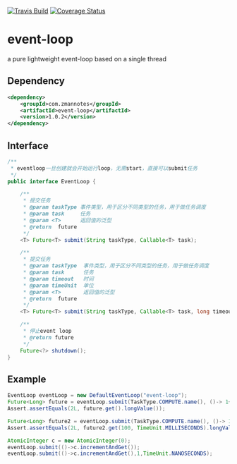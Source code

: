 [![Travis Build](https://api.travis-ci.org/zman2013/event-loop.svg?branch=master)](https://api.travis-ci.org/zman2013/event-loop.svg?branch=master)
[![Coverage Status](https://coveralls.io/repos/github/zman2013/event-loop/badge.svg?branch=master)](https://coveralls.io/github/zman2013/event-loop?branch=master)


# event-loop
a pure lightweight event-loop based on a single thread

## Dependency
```xml
<dependency>
    <groupId>com.zmannotes</groupId>
    <artifactId>event-loop</artifactId>
    <version>1.0.2</version>
</dependency>
```

## Interface
```java
/**
 * eventloop一旦创建就会开始运行loop，无需start，直接可以submit任务
 */
public interface EventLoop {

    /**
     * 提交任务
     * @param taskType 事件类型，用于区分不同类型的任务，用于做任务调度
     * @param task     任务
     * @param <T>      返回值的泛型
     * @return  future
     */
    <T> Future<T> submit(String taskType, Callable<T> task);

    /**
     * 提交任务
     * @param taskType  事件类型，用于区分不同类型的任务，用于做任务调度
     * @param task      任务
     * @param timeout   时间
     * @param timeUnit  单位
     * @param <T>       返回值的泛型
     * @return  future
     */
    <T> Future<T> submit(String taskType, Callable<T> task, long timeout, TimeUnit timeUnit);

    /**
     * 停止event loop
     * @return future
     */
    Future<?> shutdown();
}

```

## Example
```java
EventLoop eventLoop = new DefaultEventLoop("event-loop");
Future<Long> future = eventLoop.submit(TaskType.COMPUTE.name(), ()-> 1+1L);
Assert.assertEquals(2L, future.get().longValue());

Future<Long> future2 = eventLoop.submit(TaskType.COMPUTE.name(), ()-> 1+1L, 10, TimeUnit.MILLISECONDS);
Assert.assertEquals(2L, future2.get(100, TimeUnit.MILLISECONDS).longValue());

AtomicInteger c = new AtomicInteger(0);
eventLoop.submit(()->c.incrementAndGet());
eventLoop.submit(()->c.incrementAndGet(),1,TimeUnit.NANOSECONDS);
```